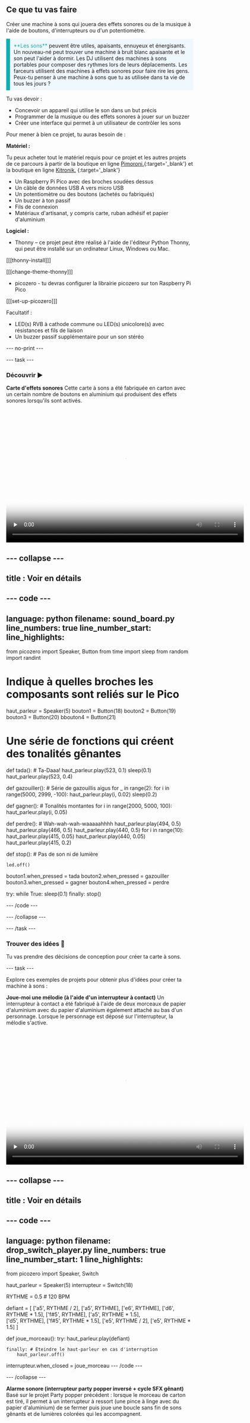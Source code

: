 ## Ce que tu vas faire

Créer une machine à sons qui jouera des effets sonores ou de la musique à l'aide de boutons, d'interrupteurs ou d'un potentiomètre.

<p style="border-left: solid; border-width:10px; border-color: #0faeb0; background-color: aliceblue; padding: 10px;">
<span style="color: #0faeb0">**Les sons**</span> peuvent être utiles, apaisants, ennuyeux et énergisants. Un nouveau-né peut trouver une machine à bruit blanc apaisante et le son peut l'aider à dormir. Les DJ utilisent des machines à sons portables pour composer des rythmes lors de leurs déplacements. Les farceurs utilisent des machines à effets sonores pour faire rire les gens. Peux-tu penser à une machine à sons que tu as utilisée dans ta vie de tous les jours ? 
</p>

Tu vas devoir :

+ Concevoir un appareil qui utilise le son dans un but précis
+ Programmer de la musique ou des effets sonores à jouer sur un buzzer
+ Créer une interface qui permet à un utilisateur de contrôler les sons

Pour mener à bien ce projet, tu auras besoin de :

**Matériel :**

Tu peux acheter tout le matériel requis pour ce projet et les autres projets de ce parcours à partir de la boutique en ligne [Pimoroni.](https://shop.pimoroni.com/products/pico-intro-kit?variant=39893512945747){:target='_blank'} et la boutique en ligne [Kitronik.](https://kitronik.co.uk/products/5343-raspberry-pi-foundation-pico-pathway-pack) {:target='_blank'}

+ Un Raspberry Pi Pico avec des broches soudées dessus
+ Un câble de données USB A vers micro USB
+ Un potentiomètre ou des boutons (achetés ou fabriqués)
+ Un buzzer à ton passif
+ Fils de connexion
+ Matériaux d'artisanat, y compris carte, ruban adhésif et papier d'aluminium

**Logiciel :**
+ Thonny – ce projet peut être réalisé à l'aide de l'éditeur Python Thonny, qui peut être installé sur un ordinateur Linux, Windows ou Mac.

[[[thonny-install]]]

[[[change-theme-thonny]]]

+ picozero - tu devras configurer la librairie picozero sur ton Raspberry Pi Pico

[[[set-up-picozero]]]

Facultatif :

+ LED(s) RVB à cathode commune ou LED(s) unicolore(s) avec résistances et fils de liaison
+ Un buzzer passif supplémentaire pour un son stéréo

--- no-print ---

--- task ---

### Découvrir ▶️

**Carte d'effets sonores** Cette carte à sons a été fabriquée en carton avec un certain nombre de boutons en aluminium qui produisent des effets sonores lorsqu'ils sont activés.

<video width="640" height="360" controls preload="none" poster="images/sound-board-placeholder.png">
<source src="images/sound_board.mp4" type="video/mp4">
Ton navigateur ne prend pas en charge la vidéo WebM, essaye FireFox ou Chrome
</video>

--- collapse ---
---
title : Voir en détails
---
--- code ---
---
language: python
filename: sound_board.py
line_numbers: true
line_number_start: 
line_highlights: 
---

from picozero import Speaker, Button
from time import sleep
from random import randint

# Indique à quelles broches les composants sont reliés sur le Pico
haut_parleur = Speaker(5)
bouton1 = Button(18)
bouton2 = Button(19)
bouton3 = Button(20)
bbouton4 = Button(21)

# Une série de fonctions qui créent des tonalités gênantes
def tada(): # Ta-Daaa!
    haut_parleur.play(523, 0.1)
    sleep(0.1)
    haut_parleur.play(523, 0.4)
        
def gazouiller(): # Série de gazouillis aigus
    for _ in range(2):
        for i in range(5000, 2999, -100):
            haut_parleur.play(i, 0.02)
        sleep(0.2)
        
def gagner(): # Tonalités montantes
    for i in range(2000, 5000, 100):
        haut_parleur.play(i, 0.05)        
    
def perdre(): # Wah-wah-wah-waaaaahhhh
    haut_parleur.play(494, 0.5)
    haut_parleur.play(466, 0.5)
    haut_parleur.play(440, 0.5)
    for i in range(10):
        haut_parleur.play(415, 0.05)
        haut_parleur.play(440, 0.05)
    haut_parleur.play(415, 0.2)
            
def stop(): # Pas de son ni de lumière
    
    led.off()
    
bouton1.when_pressed = tada
bouton2.when_pressed = gazouiller
bouton3.when_pressed = gagner
bouton4.when_pressed = perdre

try:
    while True:
        sleep(0.1)
finally:
    stop()

--- /code ---

--- /collapse ---

--- /task ---

### Trouver des idées 💭

Tu vas prendre des décisions de conception pour créer ta carte à sons.

--- task ---

Explore ces exemples de projets pour obtenir plus d'idées pour créer ta machine à sons :

**Joue-moi une mélodie (à l'aide d'un interrupteur à contact)** Un interrupteur à contact a été fabriqué à l'aide de deux morceaux de papier d'aluminium avec du papier d'aluminium également attaché au bas d'un personnage. Lorsque le personnage est déposé sur l'interrupteur, la mélodie s'active.

<video width="640" height="360" controls preload="none" poster="images/wicked-placeholder.png">
<source src="images/wicked-player.mp4" type="video/mp4">
Ton navigateur ne prend pas en charge la vidéo WebM, essaye FireFox ou Chrome
</video>

--- collapse ---
---
title : Voir en détails
---
--- code ---
---
language: python
filename: drop_switch_player.py
line_numbers: true
line_number_start: 1
line_highlights: 
---
from picozero import Speaker, Switch

haut_parleur = Speaker(5)
interrupteur = Switch(18)

RYTHME = 0.5 # 120 BPM

defiant = [ ['a5', RYTHME / 2], ['a5', RYTHME], ['e6', RYTHME], ['d6', RYTHME * 1.5], ['f#5', RYTHME], ['a5', RYTHME * 1.5],  
              ['d5', RYTHME], ['f#5', RYTHME * 1.5], ['e5', RYTHME / 2], ['e5', RYTHME * 1.5] ]

def joue_morceau():
    try:
        haut_parleur.play(defiant)
           
    finally: # Éteindre le haut-parleur en cas d'interruption
        haut_parleur.off()

interrupteur.when_closed = joue_morceau
--- /code ---

--- /collapse ---

**Alarme sonore (interrupteur party popper inversé + cycle SFX gênant)** Basé sur le projet Party popper précédent : lorsque le morceau de carton est tiré, il permet à un interrupteur à ressort (une pince à linge avec du papier d'aluminium) de se fermer puis joue une boucle sans fin de sons gênants et de lumières colorées qui les accompagnent.

<video width="640" height="360" controls preload="none" poster="images/soundalarm-placeholder.png">
<source src="images/soundalarm.mp4" type="video/mp4">
Ton navigateur ne prend pas en charge la vidéo WebM, essaye FireFox ou Chrome
</video>

--- collapse ---
---
title : Voir en détails
---
--- code ---
---
language: python
filename: soundalarm.py
line_numbers: true
line_number_start: 
line_highlights: 
---

from picozero import Speaker, RGBLED, Switch
from time import sleep
from random import randint

# Indique à quelles broches les composants sont reliés sur le Pico
haut_parleur = Speaker(5)
led = RGBLED(13, 14, 15)
declencher = Switch(18)

# Une série de fonctions qui créent des tonalités gênantes

def tada(): # Ta-Daaa!
    led.color = (250,125,0)
    haut_parleur.play(523, 0.1)
    led.color = (0,0,0)
    sleep(0.1)
    led.color = (250,125,0)
    haut_parleur.play(523, 0.4)
    for i in range(100, 0, -1):
        haut_parleur.play(523, 0.01, i/100)


def gazouiller(): # Série de gazouillis aigus
    for _ in range(5):
        bc = 255
        rc = 0
        for i in range(5000, 2999, -100):
            led.color = (rc,0,bc)
            haut_parleur.play(i, 0.02)
            bc -= 12
            rc += 12
        sleep(0.2)


def alarme(): # Tonalités montantes
    for _ in range(5):
        gc = 255
        bc = 0

        for i in range(2000, 5000, 100):
            led.color = (127,gc,bc)
            haut_parleur.play(i, 0.05)
            gc -= 8
            bc += 8
        sleep(0.2)    


def sirene(): # Nee-Nor!
    for i in range(10):
        led.color = (0,0,255)
        haut_parleur.play(4500, 0.5)
        led.color = (255,0,0)
        haut_parleur.play(2500, 0.5)


def bombe(): # 'Alarme' décroissante pour planter
    bc = 240
    for i in range(5000, 1000, -50):
        led.color = (127,255,bc)
        haut_parleur.play(i, 0.05)
        bc -= 3
    led.color = (255,0,0)
    for i in range(1000): # Boucle de bruit blanc 1 seconde
        ton = randint(1000,5000) # Choisir un nombre au hasard
        haut_parleur.play(tone, 0.001) # Joue la tonalité pendant 1/1000e de seconde
    sleep(0.2)


def perdre(): # Wah-wah-wah-waaaaahhhh
    led.color = (255,255,255) # Blanc
    haut_parleur.play(494, 0.5)
    led.color = (125,125,125) # Dim
    haut_parleur.play(466, 0.5)
    led.color = (60,60,60) # Variateur
    haut_parleur.play(440, 0.5)
    for i in range(10):
        haut_parleur.play(415, 0.05)
        led.color = (0,0,0) # Off
        haut_parleur.play(440, 0.05)
        led.color = (255,255,255) # Blanc 
    haut_parleur.play(415, 0.2)    


def bruit():
    son = randint(1,6) # Choisit un nombre entre 1 et 6
    if son == 1:
        tada()
    elif son == 2:
        gazouiller()
    elif son == 3:
        sirene()
    elif son == 4:
        alarme()
    elif son == 5:
        bombe()
    elif son == 6:
        perdre()
        
def sur(): # Pas de son ni de lumière
    haut_parleur.off()
    led.off()

# Boucle pour vérifier si l'interrupteur est fermé

while True: 
    if declencher.is_closed:
        bruit()
    else:
        sur()

--- /code ---


--- /collapse ---

**Instrument de musique avec deux buzzers – un avec un battement de bruit blanc contrôlé par un potentiomètre** Cette machine à sons possède un potentiomètre qui contrôle la vitesse de la mélodie jouée à partir du premier buzzer. Appuyer sur le bouton joue quelques notes courtes sur le deuxième buzzer.

<video width="640" height="360" controls preload="none" poster="images/instrument-placeholder.png">
<source src="images/pot-speed.mp4" type="video/mp4">
Ton navigateur ne prend pas en charge la vidéo WebM, essaye FireFox ou Chrome
</video>

--- collapse ---
---
title : Voir en détails
---
--- code ---
---
language: python
filename: dj_desk.py
line_numbers: true
line_number_start: 
line_highlights: 
---

from picozero import Speaker, Pot, Button
from time import sleep

haut_parleur = Speaker(5)
haut_parleur2 = Speaker(10)
bouton = Button(18)
cadran = Pot(0)

RYTHME = 0.4

liten_mus = [ ['d5', RYTHME / 2], ['d#5', RYTHME / 2], ['f5', RYTHME], ['d6', RYTHME], ['a#5', RYTHME], ['d5', RYTHME],  
              ['f5', RYTHME], ['d#5', RYTHME], ['d#5', RYTHME], ['c5', RYTHME / 2],['d5', RYTHME / 2], ['d#5', RYTHME], 
              ['c6', RYTHME], ['a5', RYTHME], ['d5', RYTHME], ['g5', RYTHME], ['f5', RYTHME], ['f5', RYTHME], ['d5', RYTHME / 2],
              ['d#5', RYTHME / 2], ['f5', RYTHME], ['g5', RYTHME], ['a5', RYTHME], ['a#5', RYTHME], ['a5', RYTHME], ['g5', RYTHME],
              ['g5', RYTHME], ['', RYTHME / 2], ['a#5', RYTHME / 2], ['c6', RYTHME / 2], ['d6', RYTHME / 2], ['c6', RYTHME / 2],
              ['a#5', RYTHME / 2], ['a5', RYTHME / 2], ['g5', RYTHME / 2], ['a5', RYTHME / 2], ['a#5', RYTHME / 2], ['c6', RYTHME],
              ['f5', RYTHME], ['f5', RYTHME], ['f5', RYTHME / 2], ['d#5', RYTHME / 2], ['d5', RYTHME], ['f5', RYTHME], ['d6', RYTHME],
              ['d6', RYTHME / 2], ['c6', RYTHME / 2], ['b5', RYTHME], ['g5', RYTHME], ['g5', RYTHME], ['c6', RYTHME / 2],
              ['a#5', RYTHME / 2], ['a5', RYTHME], ['f5', RYTHME], ['d6', RYTHME], ['a5', RYTHME], ['a#5', RYTHME * 1.5] ]

son = [ [523, 0.1], [None, 0.1], [523, 0.4] ]

def son_ennuyeux():
    haut_parleur.play(son, wait=False)
    
bouton.when_pressed = son_ennuyeux

try:
    for note in liten_mus:
        haut_parleur2.play(note) 
        sleep(cadran.value) # Laisse un espace entre les notes en fonction de la valeur du potentiomètre
finally:
    haut_parleur.off() # Éteint le haut-parleur lorsque le code est arrêté par l'utilisateur
    haut_parleur2.off() # Éteint le haut-parleur2 lorsque le code est arrêté par l'utilisateur

--- /code ---


--- /collapse ---

--- /task ---

--- /no-print ---

--- print-only ---

### Trouve des idées 💭

Tu vas prendre des décisions de conception pour créer ta carte son. Voici quelques exemples de cartes à sons pour t'aider dans tes idées :

**Carte d'effets sonores** Cette carte à sons a été fabriquée en carton avec un certain nombre de boutons en aluminium qui produisent des effets sonores lorsqu'ils sont activés.  
![](images/sound-board.png){:width="300px"}

**Joue-moi une mélodie (à l'aide d'un interrupteur à contact)** Un interrupteur à contact a été fabriqué à l'aide de deux morceaux de papier d'aluminium avec du papier d'aluminium également attaché au bas d'un personnage. Lorsque le personnage est déposé sur l'interrupteur, la mélodie s'active. ![](images/wicked-player.jpeg){:width="300px"}

**Bombe sonore (interrupteur Party Popper inversé + cycle SFX gênant)** Basé sur le projet Party Popper précédent, lorsque le morceau de carton est tiré, il permet à un interrupteur à ressort (une pince à linge avec du papier d'aluminium) de se fermer et de jouer une boucle sans fin de sons gênants. ![](images/sound-bomb.PNG){:width="300px"}

**Instrument de musique avec deux buzzers – un avec un battement de bruit blanc contrôlé par un potentiomètre** Cette machine à sons possède un potentiomètre qui contrôle la vitesse de la mélodie jouée à partir du premier buzzer. Appuyer sur le bouton joue quelques notes courtes à partir du deuxième buzzer. ![](images/pot-speed.png){:width="300px"}

--- /print-only ---

